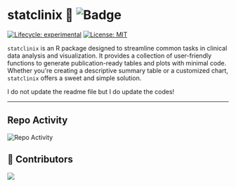 # statclinix 🍬   ![Badge](https://hitscounter.dev/api/hit?url=https%3A%2F%2Fgithub.com%2Frana2hin%2Fstatclinix%2F&label=Visitor&icon=suit-heart&color=%230aa2c0&message=&style=for-the-badge&tz=UTC)

[![Lifecycle: experimental](https://img.shields.io/badge/lifecycle-experimental-orange.svg)](https://lifecycle.r-lib.org/articles/stages.html#experimental)
[![License: MIT](https://img.shields.io/badge/License-MIT-yellow.svg)](https://opensource.org/licenses/MIT)



`statclinix` is an R package designed to streamline common tasks in clinical data analysis and visualization. It provides a collection of user-friendly functions to generate publication-ready tables and plots with minimal code. Whether you're creating a descriptive summary table or a customized chart, `statclinix` offers a sweet and simple solution.

I do not update the readme file but I do update the codes!

---

## Repo Activity

![Repo Activity](https://repobeats.axiom.co/api/embed/784af8d67ab411710331a0eeee73d61b93ac2e86.svg "Repobeats analytics image")

## 👥 Contributors

<a href="https://github.com/rana2hin/statclinix/graphs/contributors">
  <img src="https://contrib.rocks/image?repo=rana2hin/statclinix" />
</a>
